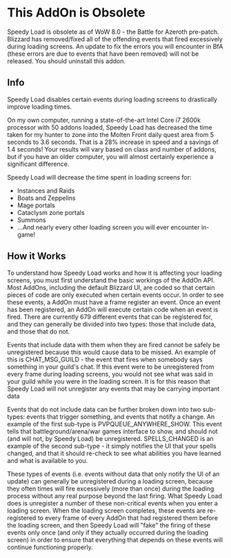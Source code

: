 
# This AddOn is Obsolete

Speedy Load is obsolete as of WoW 8.0 - the Battle for Azeroth pre-patch. Blizzard has removed/fixed all of the offending events that fired excessively during loading screens. An update to fix the errors you will encounter in BfA (these errors are due to events that have been removed) will not be released. You should uninstall this addon.
 
## Info

Speedy Load disables certain events during loading screens to drastically improve loading times.

On my own computer, running a state-of-the-art Intel Core i7 2600k processor with 50 addons loaded, Speedy Load has decreased the time taken for my hunter to zone into the Molten Front daily quest area from 5 seconds to 3.6 seconds. That is a 28% increase in speed and a savings of 1.4 seconds! Your results will vary based on class and number of addons, but if you have an older computer, you will almost certainly experience a significant difference.

Speedy Load will decrease the time spent in loading screens for:

* Instances and Raids
* Boats and Zeppelins
* Mage portals
* Cataclysm zone portals
* Summons
* ...And nearly every other loading screen you will ever encounter in-game!

## How it Works

To understand how Speedy Load works and how it is affecting your loading screens, you must first understand the basic workings of the AddOn API. Most AddOns, including the default Blizzard UI, are coded so that certain pieces of code are only executed when certain events occur. In order to see these events, a AddOn must have a frame register an event. Once an event has been registered, an AddOn will execute certain code when an event is fired. There are currently 679 different events that can be registered for, and they can generally be divided into two types: those that include data, and those that do not.

Events that include data with them when they are fired cannot be safely be unregistered because this would cause data to be missed. An example of this is CHAT_MSG_GUILD - the event that fires when somebody says something in your guild's chat. If this event were to be unregistered from every frame during loading screens, you would not see what was said in your guild while you were in the loading screen. It is for this reason that Speedy Load will not unregister any events that may be carrying important data

Events that do not include data can be further broken down into two sub-types: events that trigger something, and events that notify a change. An example of the first sub-type is PVPQUEUE_ANYWHERE_SHOW. This event tells that battleground/arena/war games interface to show, and should not (and will not, by Speedy Load) be unregistered. SPELLS_CHANGED is an example of the second sub-type - it simply notifies the UI that your spells changed, and that it should re-check to see what abilities you have learned and what is available to you.

These types of events (i.e. events without data that only notify the UI of an update) can generally be unregistered during a loading screen, because they often times will fire excessively (more than once) during the loading process without any real purpose beyond the last firing. What Speedy Load does is unregister a number of these non-critical events when you enter a loading screen. When the loading screen completes, these events are re-registered to every frame of every AddOn that had registered them before the loading screen, and then Speedy Load will "fake" the firing of these events only once (and only if they actually occurred during the loading screen) in order to ensure that everything that depends on these events will continue functioning properly.
